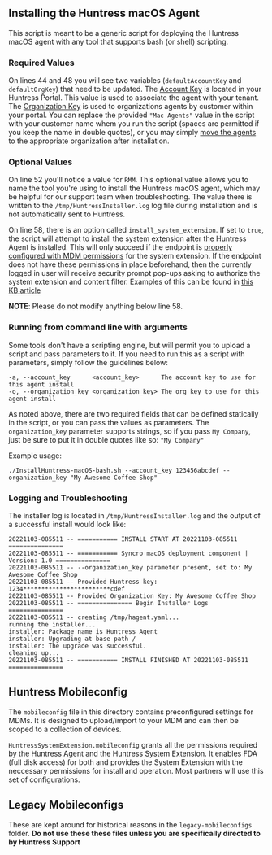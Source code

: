 ## Installing the Huntress macOS Agent

This script is meant to be a generic script for deploying the Huntress macOS agent with any tool that supports bash (or shell) scripting.

### Required Values

On lines 44 and 48 you will see two variables (`defaultAccountKey` and `defaultOrgKey`) that need to be updated. The [Account Key](https://support.huntress.io/hc/en-us/articles/4404012734227#account-key) is located in your Huntress Portal. This value is used to associate the agent with your tenant. The [Organization Key](https://support.huntress.io/hc/en-us/articles/4404012734227#organization-keys) is used to organizations agents by customer within your portal. You can replace the provided `"Mac Agents"` value in the script with your customer name whem you run the script (spaces are permitted if you keep the name in double quotes), or you may simply [move the agents](https://support.huntress.io/hc/en-us/articles/4404012577299-Moving-Agents-Between-Organizations) to the appropriate organization after installation.

### Optional Values

On line 52 you'll notice a value for `RMM`. This optional value allows  you to name the tool you're using to install the Huntress macOS agent, which may be helpful for our support team when troubleshooting. The value there is written to the `/tmp/HuntressInstaller.log` log file during installation and is not automatically sent to Huntress.

On line 58, there is an option called `install_system_extension`. If set to `true`, the script will attempt to install the system extension after the Huntress Agent is installed. This will only succeed if the endpoint is [properly configured with MDM permissions](https://support.huntress.io/hc/en-us/articles/21286543756947-Instructions-for-the-MDM-Configuration-for-macOS) for the system extension. If the endpoint does not have these permissions in place beforehand, then the currently logged in user will receive security prompt pop-ups asking to authorize the system extension and content filter. Examples of this can be found in [this KB article](https://support.huntress.io/hc/en-us/articles/21286469262867-Install-the-System-Extension-for-macOS)

**NOTE**: Please do not modify anything below line 58.

### Running from command line with arguments

Some tools don't have a scripting engine, but will permit you to upload a script and pass parameters to it. If you need to run this as a script with parameters, simply follow the guidelines below:

```
-a, --account_key      <account_key>      The account key to use for this agent install
-o, --organization_key <organization_key> The org key to use for this agent install
```

As noted above, there are two required fields that can be defined statically in the script, or you can pass the values as parameters. The `organization_key` parameter supports strings, so if you pass `My Company`, just be sure to put it in double quotes like so: `"My Company"`

Example usage:

`./InstallHuntress-macOS-bash.sh --account_key 123456abcdef --organization_key "My Awesome Coffee Shop"`

### Logging and Troubleshooting

The installer log is located in `/tmp/HuntressInstaller.log` and the output of a successful install would look like:

```
20221103-085511 -- =========== INSTALL START AT 20221103-085511 ===============
20221103-085511 -- =========== Syncro macOS deployment component | Version: 1.0 ===============
20221103-085511 -- --organization_key parameter present, set to: My Awesome Coffee Shop
20221103-085511 -- Provided Huntress key: 1234************************cdef
20221103-085511 -- Provided Organization Key: My Awesome Coffee Shop
20221103-085511 -- =============== Begin Installer Logs ===============
20221103-085511 -- creating /tmp/hagent.yaml...
running the installer...
installer: Package name is Huntress Agent
installer: Upgrading at base path /
installer: The upgrade was successful.
cleaning up...
20221103-085511 -- =========== INSTALL FINISHED AT 20221103-085511 ===============
```

## Huntress Mobileconfig

The `mobileconfig` file in this directory contains preconfigured settings for MDMs. It is designed to upload/import to your MDM and can then be scoped to a collection of devices.

`HuntressSystemExtension.mobileconfig` grants all the permissions required by the Huntress Agent and the Huntress System Extension. It enables FDA (full disk access) for both and provides the System Extension with the neccessary permissions for install and operation. Most partners will use this set of configurations.

## Legacy Mobileconfigs

These are kept around for historical reasons in the `legacy-mobileconfigs` folder. **Do not use these these files unless you are specifically directed to by Huntress Support**

